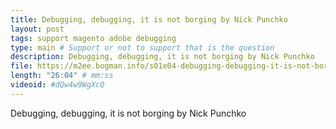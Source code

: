 ```yaml
---
title: Debugging, debugging, it is not borging by Nick Punchko
layout: post
tags: support magento adobe debugging
type: main # Support or not to support that is the question
description: Debugging, debugging, it is not borging by Nick Punchko
file: https://m2ee.bogman.info/s01e04-debugging-debugging-it-is-not-borging-nick-puchko.mp3
length: "26:04" # mm:ss
videoid: #dQw4w9WgXcQ
---
```


Debugging, debugging, it is not borging by Nick Punchko
